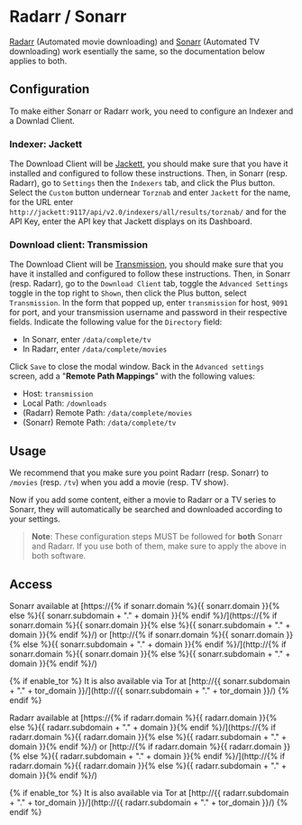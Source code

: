 # Radarr / Sonarr

[Radarr](https://radarr.video/) (Automated movie downloading) and [Sonarr](https://sonarr.tv/) (Automated TV downloading) work esentially the same, so the documentation below applies to both.

## Configuration

To make either Sonarr or Radarr work, you need to configure an
Indexer and a Downlad Client.

### Indexer: Jackett

The Download Client will be [Jackett](/software/jackett.md), you should make sure 
that you have it installed and configured to follow these instructions.
Then, in Sonarr (resp. Radarr), go
to `Settings` then the `Indexers` tab, and click the Plus button.
Select the `Custom` button undernear `Torznab` and enter
`Jackett` for the name, for the URL enter `http://jackett:9117/api/v2.0/indexers/all/results/torznab/`
and for the API Key, enter the API key that Jackett displays
on its Dashboard.

### Download client: Transmission

The Download Client will be [Transmission](/software/transmission.md), you should make sure 
that you have it installed and configured to follow these instructions.
Then, in Sonarr (resp. Radarr), go
to the `Download Client` tab, toggle the `Advanced Settings`
toggle in the top right to `Shown`, then click the Plus button,
select `Transmission`. In the form that popped up, enter `transmission` for host,
`9091` for port, and your transmission username and password in
their respective fields.
Indicate the following value for the `Directory` field:

* In Sonarr, enter `/data/complete/tv`
* In Radarr, enter `/data/complete/movies`

Click `Save` to close the modal window. Back in the `Advanced settings` screen,
add a "**Remote Path Mappings**" with the following values:
* Host: `transmission`
* Local Path:  `/downloads`
* (Radarr) Remote Path: `/data/complete/movies`
* (Sonarr) Remote Path: `/data/complete/tv`

## Usage

We recommend that you make sure you point Radarr (resp. Sonarr)
to `/movies` (resp. `/tv`) when you add a movie (resp. TV show).


Now if you add some content, either a movie to Radarr or
a TV series to Sonarr, they will automatically be searched
and downloaded according to your settings.

> **Note**: These configuration steps MUST be followed
> for **both** Sonarr and Radarr. If you use both of them, make sure
> to apply the above in both software.

## Access

Sonarr available at [https://{% if sonarr.domain %}{{ sonarr.domain }}{% else %}{{ sonarr.subdomain + "." + domain }}{% endif %}/](https://{% if sonarr.domain %}{{ sonarr.domain }}{% else %}{{ sonarr.subdomain + "." + domain }}{% endif %}/) or [http://{% if sonarr.domain %}{{ sonarr.domain }}{% else %}{{ sonarr.subdomain + "." + domain }}{% endif %}/](http://{% if sonarr.domain %}{{ sonarr.domain }}{% else %}{{ sonarr.subdomain + "." + domain }}{% endif %}/)

{% if enable_tor %}
It is also available via Tor at [http://{{ sonarr.subdomain + "." + tor_domain }}/](http://{{ sonarr.subdomain + "." + tor_domain }}/)
{% endif %}

Radarr available at [https://{% if radarr.domain %}{{ radarr.domain }}{% else %}{{ radarr.subdomain + "." + domain }}{% endif %}/](https://{% if radarr.domain %}{{ radarr.domain }}{% else %}{{ radarr.subdomain + "." + domain }}{% endif %}/) or [http://{% if radarr.domain %}{{ radarr.domain }}{% else %}{{ radarr.subdomain + "." + domain }}{% endif %}/](http://{% if radarr.domain %}{{ radarr.domain }}{% else %}{{ radarr.subdomain + "." + domain }}{% endif %}/)

{% if enable_tor %}
It is also available via Tor at [http://{{ radarr.subdomain + "." + tor_domain }}/](http://{{ radarr.subdomain + "." + tor_domain }}/)
{% endif %}
